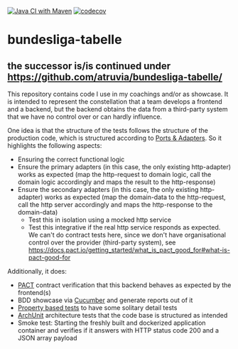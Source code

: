 [![Java CI with Maven](https://github.com/pfichtner/bundesliga-tabelle/actions/workflows/maven.yml/badge.svg)](https://github.com/pfichtner/bundesliga-tabelle/actions/workflows/maven.yml)
[![codecov](https://codecov.io/gh/pfichtner/bundesliga-tabelle/graph/badge.svg?token=M28D715AGT)](https://codecov.io/gh/pfichtner/bundesliga-tabelle)

# bundesliga-tabelle
## the successor is/is continued under https://github.com/atruvia/bundesliga-tabelle/

This repository contains code I use in my coachings and/or as showcase. 
It is intended to represent the constellation that a team develops a frontend and a backend, but the backend obtains the data from a third-party system that we have no control over or can hardly influence. 

One idea is that the structure of the tests follows the structure of the production code, which is structured according to [Ports & Adapters](https://en.wikipedia.org/wiki/Hexagonal_architecture_(software)). 
So it highlights the following aspects: 
- Ensuring the correct functional logic
- Ensure the primary adapters (in this case, the only existing http-adapter) works as expected (map the http-request to domain logic, call the domain logic accordingly and maps the result to the http-response)
- Ensure the secondary adapters (in this case, the only existing http-adapter) works as expected (map the domain-data to the http-request, call the http server accordingly and maps the http-response to the domain-data)
  - Test this in isolation using a mocked http service
  - Test this integrative if the real http service responds as expected. We can't do contract tests here, since we don't have organisational control over the provider (third-party system), see https://docs.pact.io/getting_started/what_is_pact_good_for#what-is-pact-good-for

Additionally, it does: 
- [PACT](https://pact.io/) contract verification that this backend behaves as expected by the frontend(s)
- BDD showcase via [Cucumber](https://cucumber.io/) and generate reports out of it
- [Property based tests](https://jqwik.net/) to have some solitary detail tests
- [ArchUnit](https://www.archunit.org/) architecture tests that the code base is structured as intended
- Smoke test: Starting the freshly built and dockerized application container and verifies if it answers with HTTP status code 200 and a JSON array payload
